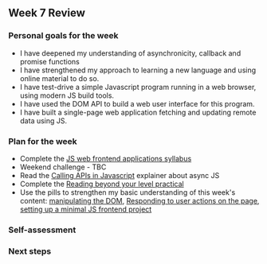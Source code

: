 ## Week 7 Review

### Personal goals for the week

* I have deepened my understanding of asynchronicity, callback and promise functions
* I have strengthened my approach to learning a new language and using online material to do so.
* I have test-drive a simple Javascript program running in a web browser, using modern JS build tools.
* I have used the DOM API to build a web user interface for this program.
* I have built a single-page web application fetching and updating remote data using JS.

### Plan for the week

* Complete the [JS web frontend applications syllabus](https://github.com/makersacademy/javascript-web-applications#sequence)
* Weekend challenge - TBC
* Read the [Calling APIs in Javascript](https://github.com/makersacademy/course/blob/main/pills/calling_apis_in_javascript.md) explainer about async JS
* Complete the [Reading beyond your level practical](https://hackmd.io/F-pmnp3hRhePddmf3mnKGw)
* Use the pills to strengthen my basic understanding of this week's content: [manipulating the DOM](https://github.com/makersacademy/javascript-web-applications/blob/main/pills/manipulating_dom_with_javascript.md), [Responding to user actions on the page](https://github.com/makersacademy/javascript-web-applications/blob/main/pills/responding_to_user_actions_on_page.md), [setting up a minimal JS frontend project](https://airtable.com/shrV1b6EWdf5EHWii/tblokmw6yNUO75ge6)

### Self-assessment

### Next steps

